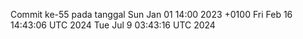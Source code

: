 Commit ke-55 pada tanggal Sun Jan 01 14:00 2023 +0100
Fri Feb 16 14:43:06 UTC 2024
Tue Jul  9 03:43:16 UTC 2024
